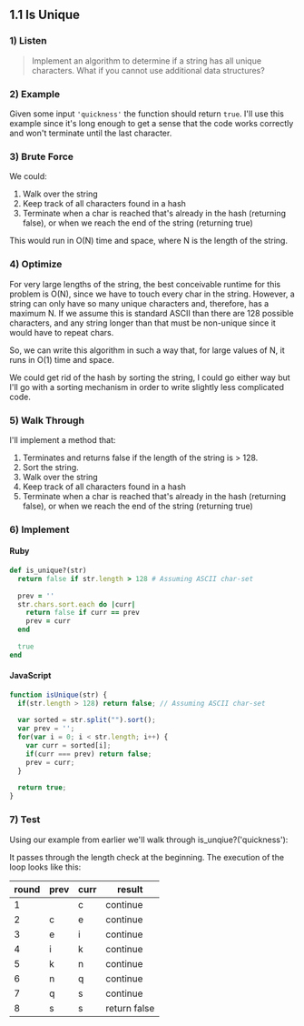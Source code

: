 ## 1.1 Is Unique

### 1) Listen
> Implement an algorithm to determine if a string has all unique characters. What if you cannot use additional data structures?


### 2) Example
Given some input `'quickness'` the function should return `true`. I'll use this example since it's long enough to get a sense that the code works correctly and won't terminate until the last character.


### 3) Brute Force
We could:
   1. Walk over the string
   2. Keep track of all characters found in a hash
   3. Terminate when a char is reached that's already in the hash (returning false), or when we reach the end of the string (returning true)

This would run in O(N) time and space, where N is the length of the string.


### 4) Optimize
For very large lengths of the string, the best conceivable runtime for this problem is O(N), since we have to touch every char in the string. However, a string can only have so many unique characters and, therefore, has a maximum N. If we assume this is  standard ASCII than there are 128 possible characters, and any string longer than that must be non-unique since it would have to repeat chars.

So, we can write this algorithm in such a way that, for large values of N, it runs in O(1) time and space.

We could get rid of the hash by sorting the string, I could go either way but I'll go with a sorting mechanism in order to write slightly less complicated code.


### 5) Walk Through
I'll implement a method that:
1. Terminates and returns false if the length of the string is > 128.
2. Sort the string.
3. Walk over the string
4. Keep track of all characters found in a hash
5. Terminate when a char is reached that's already in the hash (returning false), or when we reach the end of the string (returning true)


### 6) Implement

#### Ruby
```ruby
def is_unique?(str)
  return false if str.length > 128 # Assuming ASCII char-set
  
  prev = ''
  str.chars.sort.each do |curr|
    return false if curr == prev
    prev = curr
  end
  
  true
end
```

#### JavaScript
```javascript
function isUnique(str) {
  if(str.length > 128) return false; // Assuming ASCII char-set
  
  var sorted = str.split("").sort();
  var prev = '';
  for(var i = 0; i < str.length; i++) {
    var curr = sorted[i];
    if(curr === prev) return false;
    prev = curr;
  }
  
  return true;
}
```

### 7) Test

Using our example from earlier we'll walk through is_unqiue?('quickness'):

It passes through the length check at the beginning. The execution of the loop looks like this:

| round | prev | curr |    result    |
|-------|------|------|--------------|
|     1 |      | c    | continue     |
|     2 | c    | e    | continue     |
|     3 | e    | i    | continue     |
|     4 | i    | k    | continue     |
|     5 | k    | n    | continue     |
|     6 | n    | q    | continue     |
|     7 | q    | s    | continue     |
|     8 | s    | s    | return false |


